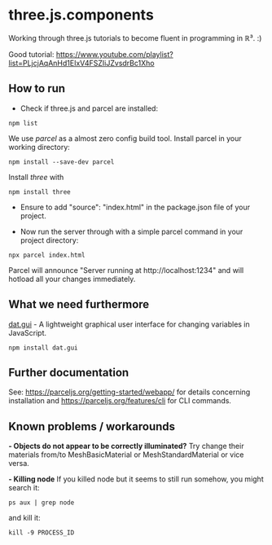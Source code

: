 # three.js.components #

Working through three.js tutorials to become fluent in programming in &Ropf;³. :)

Good tutorial: https://www.youtube.com/playlist?list=PLjcjAqAnHd1EIxV4FSZIiJZvsdrBc1Xho


## How to run ##

- Check if three.js and parcel are installed:

```
npm list
```

We use _parcel_ as a almost zero config build tool. Install parcel in your working directory:

```
npm install --save-dev parcel
```

Install _three_ with 

```
npm install three
```

- Ensure to add "source": "index.html" in the package.json file of your project.

- Now run the server through with a simple parcel command in your project directory:

```
npx parcel index.html 
```

Parcel will announce "Server running at http://localhost:1234" and will hotload all your changes immediately.


## What we need furthermore ##

[dat.gui](https://github.com/dataarts/dat.gui) - A lightweight graphical user interface for changing variables in JavaScript.

```
npm install dat.gui
```

## Further documentation ##

See: https://parceljs.org/getting-started/webapp/ for details concerning installation and https://parceljs.org/features/cli for CLI commands.

## Known problems / workarounds
  
**- Objects do not appear to be correctly illuminated?** 
Try change their materials from/to MeshBasicMaterial or MeshStandardMaterial or vice versa.

**- Killing node**
If you killed node but it seems to still run somehow, you might search it:  


```
ps aux | grep node
```
and kill it:


```
kill -9 PROCESS_ID
```
